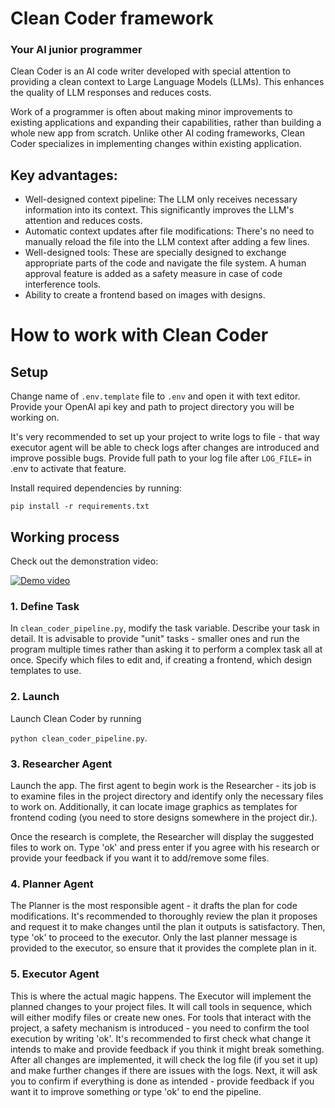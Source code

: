 # Clean Coder framework
### Your AI junior programmer

Clean Coder is an AI code writer developed with special attention to providing a clean context to Large Language Models (LLMs). This enhances the quality of LLM responses and reduces costs.

Work of a programmer is often about making minor improvements to existing applications and expanding their capabilities, rather than building a whole new app from scratch. Unlike other AI coding frameworks, Clean Coder specializes in implementing changes within existing application.

## Key advantages:

- Well-designed context pipeline: The LLM only receives necessary information into its context. This significantly improves the LLM's attention and reduces costs.
- Automatic context updates after file modifications: There's no need to manually reload the file into the LLM context after adding a few lines.
- Well-designed tools: These are specially designed to exchange appropriate parts of the code and navigate the file system. A human approval feature is added as a safety measure in case of code interference tools.
- Ability to create a frontend based on images with designs.

# How to work with Clean Coder

## Setup

Change name of `.env.template` file to `.env` and open it with text editor. Provide your OpenAI api key and path to project directory you will be working on.

It's very recommended to set up your project to write logs to file - that way executor agent will be able to check logs after changes are introduced and improve possible bugs. Provide full path to your log file after `LOG_FILE=` in .env to activate that feature.

Install required dependencies by running:

`pip install -r requirements.txt`

## Working process

Check out the demonstration video:

[![Demo video](https://img.youtube.com/vi/d5qbX-v4qwM/maxresdefault.jpg)](https://youtu.be/d5qbX-v4qwM "Demo video")

### 1. Define Task

In `clean_coder_pipeline.py`, modify the task variable. Describe your task in detail. It is advisable to provide "unit" tasks - smaller ones and run the program multiple times rather than asking it to perform a complex task all at once. Specify which files to edit and, if creating a frontend, which design templates to use.

### 2. Launch

Launch Clean Coder by running

`python clean_coder_pipeline.py`.

### 3. Researcher Agent

Launch the app. The first agent to begin work is the Researcher - its job is to examine files in the project directory and identify only the necessary files to work on. Additionally, it can locate image graphics as templates for frontend coding (you need to store designs somewhere in the project dir.).

Once the research is complete, the Researcher will display the suggested files to work on. Type 'ok' and press enter if you agree with his research or provide your feedback if you want it to add/remove some files.

### 4. Planner Agent

The Planner is the most responsible agent - it drafts the plan for code modifications. It's recommended to thoroughly review the plan it proposes and request it to make changes until the plan it outputs is satisfactory. Then, type 'ok' to proceed to the executor. Only the last planner message is provided to the executor, so ensure that it provides the complete plan in it.

### 5. Executor Agent

This is where the actual magic happens. The Executor will implement the planned changes to your project files. It will call tools in sequence, which will either modify files or create new ones. For tools that interact with the project, a safety mechanism is introduced - you need to confirm the tool execution by writing 'ok'. It's recommended to first check what change it intends to make and provide feedback if you think it might break something. After all changes are implemented, it will check the log file (if you set it up) and make further changes if there are issues with the logs. Next, it will ask you to confirm if everything is done as intended - provide feedback if you want it to improve something or type 'ok' to end the pipeline.